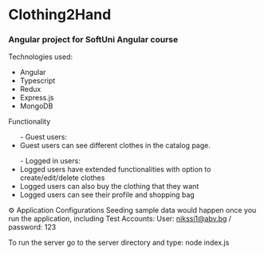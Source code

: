 <h1>Clothing2Hand </h1>
<h3>Angular project for SoftUni Angular course</h3>

<div>
	Technologies used:
	<ul>
	<li>Angular</li>
	<li>Typescript</li>
	<li>Redux</li>
	<li>Express.js</li>
	<li>MongoDB</li>
</ul>
</div>

<div> Functionality
	<ul> - Guest users: 
		<li>Guest users can see different clothes in the catalog page.</li>
	</ul>
	<ul>- Logged in users:
		<li>Logged users have extended functionalities with option to create/edit/delete clothes</li>
		<li>Logged users can also buy the clothing that they want</li>
		<li>Logged users can see their profile and shopping bag</li>
	</ul>
</div>

⚙️ Application Configurations
 Seeding sample data would happen once you run the application, including Test Accounts:
    User: nikssi1@abv.bg / password: 123
  <p>To run the server go to the server directory and type: node index.js</p>
